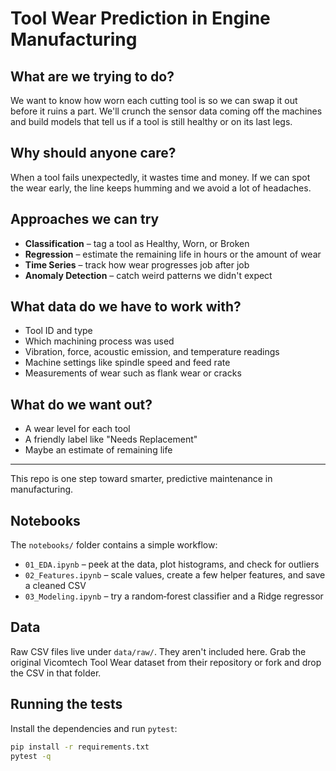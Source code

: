 # Tool Wear Prediction in Engine Manufacturing

## What are we trying to do?
We want to know how worn each cutting tool is so we can swap it out before it ruins a part. We'll crunch the sensor data coming off the machines and build models that tell us if a tool is still healthy or on its last legs.

## Why should anyone care?
When a tool fails unexpectedly, it wastes time and money. If we can spot the wear early, the line keeps humming and we avoid a lot of headaches.

## Approaches we can try
- **Classification** – tag a tool as Healthy, Worn, or Broken
- **Regression** – estimate the remaining life in hours or the amount of wear
- **Time Series** – track how wear progresses job after job
- **Anomaly Detection** – catch weird patterns we didn't expect

## What data do we have to work with?
- Tool ID and type
- Which machining process was used
- Vibration, force, acoustic emission, and temperature readings
- Machine settings like spindle speed and feed rate
- Measurements of wear such as flank wear or cracks

## What do we want out?
- A wear level for each tool
- A friendly label like "Needs Replacement"
- Maybe an estimate of remaining life

---
This repo is one step toward smarter, predictive maintenance in manufacturing.

## Notebooks
The `notebooks/` folder contains a simple workflow:
- `01_EDA.ipynb` – peek at the data, plot histograms, and check for outliers
- `02_Features.ipynb` – scale values, create a few helper features, and save a cleaned CSV
- `03_Modeling.ipynb` – try a random‑forest classifier and a Ridge regressor

## Data
Raw CSV files live under `data/raw/`. They aren't included here. Grab the original
Vicomtech Tool Wear dataset from their repository or fork and drop the CSV in that folder.

## Running the tests
Install the dependencies and run `pytest`:
```bash
pip install -r requirements.txt
pytest -q
```

